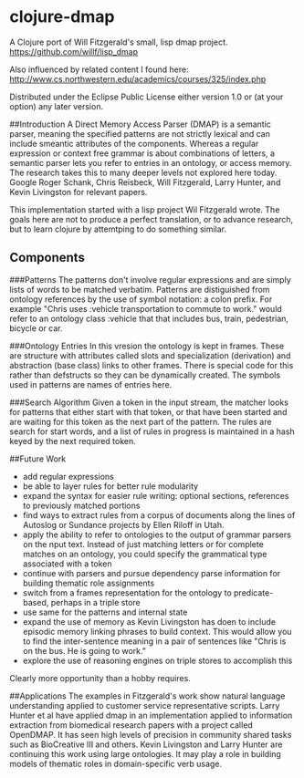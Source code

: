 # clojure-dmap

A Clojure port of Will Fitzgerald's small, lisp  dmap project.
https://github.com/willf/lisp_dmap

Also influenced by related content I found here:
http://www.cs.northwestern.edu/academics/courses/325/index.php


Distributed under the Eclipse Public License either version 1.0 or (at
your option) any later version.

##Introduction
A Direct Memory Access Parser (DMAP)  is a semantic parser, meaning 
the specified patterns are not strictly lexical and can include 
smeantic attributes of the components. Whereas a regular expression
or context free grammar is about combinations of letters, a semantic
parser lets you refer to entries in an ontology, or access memory. 
The research takes this to many deeper levels  not explored here today.
Google Roger Schank, Chris Reisbeck, Will Fitzgerald, Larry Hunter,
and Kevin Livingston  for relevant papers.

This implementation started with a lisp project Wil Fitzgerald wrote.
The goals here are not to produce a perfect translation, or to advance
research, but to learn clojure by attemtping to do something similar.

## Components

###Patterns
The patterns don't involve regular expressions and are simply lists
of words to be matched verbatim. Patterns are distiguished from
ontology references by the use of symbol notation: a colon prefix.
For example "Chris uses :vehicle transportation to commute to work."
would refer to an ontology class :vehicle that that includes bus, 
train, pedestrian, bicycle or car.

###Ontology Entries
In this vresion the ontology is kept in frames. These are structure
with attributes called slots and specialization (derivation) and
abstraction (base class) links to other frames. There is special
code for this rather than defstructs so they can be dynamically
created. The symbols used in patterns are names of entries here.

###Search Algorithm
Given a token in the input stream, the matcher looks for patterns
that either start with that token, or that have been started and
are waiting for this token as the next part of the pattern. The
rules are search for start words, and a list of rules in progress
is maintained in a hash keyed by the next required token.

##Future Work
- add regular expressions
- be able to layer rules for better rule modularity
- expand the syntax for easier rule writing: optional sections,
  references to previously matched portions
- find ways to extract rules from a corpus of documents along
the lines of Autoslog or Sundance projects by Ellen Riloff in Utah.
- apply the ability to refer to ontologies to the output of
grammar parsers on the nput text. Instead of just matching 
letters or for complete matches on an ontology, you could 
specify the grammatical type associated with a token
- continue with parsers and pursue dependency parse information
for building thematic role assignments  
- switch from a frames representation for the ontology to 
predicate-based, perhaps in a triple store
- use same for the patterns and internal state
- expand the use of memory as Kevin Livingston has doen to
include episodic memory linking phrases to build context.
This would allow you to find the inter-sentence meaning in
a pair of sentences like "Chris is on the bus. He is going
to work."
- explore the use of reasoning engines on triple stores
to accomplish this

Clearly more opportunity than a hobby requires.

##Applications
The examples in Fitzgerald's work show natural language
understanding applied to customer service representative
scripts. Larry Hunter et al  have applied dmap in an 
implementation applied to information extraction from
biomedical research papers with a project called OpenDMAP. 
It has seen high levels of precision in community shared
tasks such as BioCreative III and others.  Kevin Livingston and 
Larry Hunter are continuing this work using large
ontologies. It may play a role in building models of
thematic roles in domain-specific verb usage.

